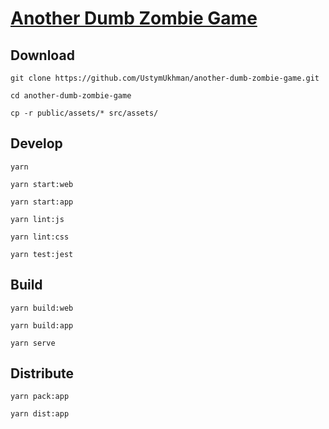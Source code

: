 # [Another Dumb Zombie Game](https://ustymukhman.github.io/another-dumb-zombie-game/public/) #

## Download ##

`git clone https://github.com/UstymUkhman/another-dumb-zombie-game.git`

`cd another-dumb-zombie-game`

`cp -r public/assets/* src/assets/`

## Develop ##

`yarn`

`yarn start:web`

`yarn start:app`

`yarn lint:js`

`yarn lint:css`

`yarn test:jest`

## Build ##

`yarn build:web`

`yarn build:app`

`yarn serve`

## Distribute ##

`yarn pack:app`

`yarn dist:app`
